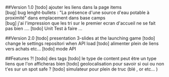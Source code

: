 ##Version 1.0 
[todo] ajouter les liens dans la page items  
[bug] bug lenght-bullets : "La présence d'une source d'eau potable à proximité" dans emplacement dans base camps  
[bug] j'ai l'impression que les tri sur le premier ecran d'accueil ne se fait pas bien .... 
[todo] Unit Test à faire ... 


##Version 2.0
[todo] presentation 3-slides at the launching game
[todo] change le settings repositori when API load
[todo] alimenter plein de liens vers achats etc...
[todo] mode API

##Features ?! 
[todo] des tags
[todo] le type de content peut être un type liens que l'on afficheras bien
[todo] geolocalisation pour savoir si oui ou non t'es sur un spot safe ? 
[todo] simulateur pour plein de truc (blé , or etc... )
 
